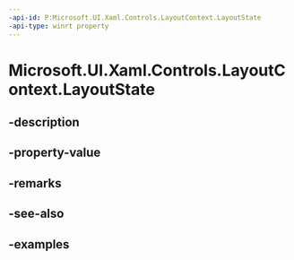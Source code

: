 ```yaml
---
-api-id: P:Microsoft.UI.Xaml.Controls.LayoutContext.LayoutState
-api-type: winrt property
---
```


<!-- Property syntax.
public object LayoutState { get;  set; }
-->

# Microsoft.UI.Xaml.Controls.LayoutContext.LayoutState

## -description

## -property-value

## -remarks

## -see-also

## -examples

